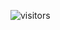 ![visitors](https://visitor-badge.laobi.icu/badge?page_id=yuweisun&left_color=green&right_color=red)
